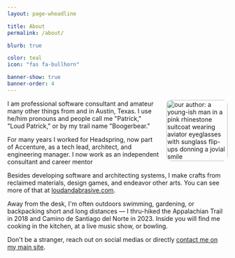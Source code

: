 ```yaml
---
layout: page-wheadline

title: About
permalink: /about/

blurb: true

color: teal
icon: "fas fa-bullhorn"

banner-show: true
banner-order: 4
---
```


<img style="float:right; margin-left: 1rem; height: 10em; border-radius: 10px" src="/assets/author.jpg" alt="our author: a young-ish man in a pink rhinestone suitcoat wearing aviator eyeglasses with sunglass flip-ups donning a jovial smile" />

I am professional software consultant and amateur many other things from and in Austin, Texas. I use he/him pronouns and people call me "Patrick," "Loud Patrick," or by my trail name "Boogerbear."

For many years I worked for Headspring, now part of Accenture, as a tech lead, architect, and engineering manager. I now work as an independent consultant and career mentor

Besides developing software and architecting systems, I make crafts from reclaimed materials, design games, and endeavor other arts. You can see more of that at [loudandabrasive.com](https://loudandabrasive.com).

Away from the desk, I'm often outdoors swimming, gardening, or backpacking short and long distances — I thru-hiked the Appalachian Trail in 2018 and Camino de Santiago del Norte in 2023. Inside you will find me cooking in the kitchen, at a live music show, or bowling.

Don't be a stranger, reach out on social medias or directly [contact me on my main site](https://pmcvtm.com/#contact).
